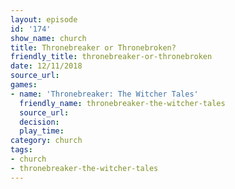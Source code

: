 ```yaml
---
layout: episode
id: '174'
show_name: church
title: Thronebreaker or Thronebroken?
friendly_title: thronebreaker-or-thronebroken
date: 12/11/2018
source_url: 
games:
- name: 'Thronebreaker: The Witcher Tales'
  friendly_name: thronebreaker-the-witcher-tales
  source_url: 
  decision: 
  play_time: 
category: church
tags:
- church
- thronebreaker-the-witcher-tales
---
```

